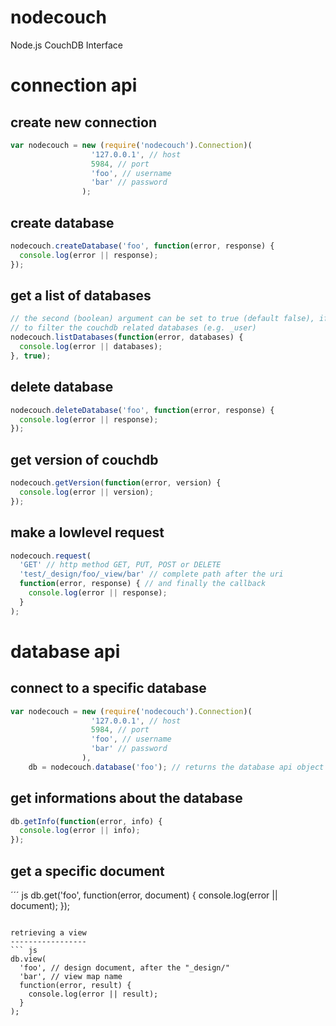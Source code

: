 nodecouch
=========

Node.js CouchDB Interface


connection api
==============

create new connection
---------------------
``` js
var nodecouch = new (require('nodecouch').Connection)(
                  '127.0.0.1', // host
                  5984, // port
                  'foo', // username
                  'bar' // password
                );
```

create database
---------------
``` js
nodecouch.createDatabase('foo', function(error, response) {
  console.log(error || response);
});
```

get a list of databases
-----------------------
``` js
// the second (boolean) argument can be set to true (default false), if you want
// to filter the couchdb related databases (e.g. _user)
nodecouch.listDatabases(function(error, databases) {
  console.log(error || databases);
}, true);
```

delete database
---------------
``` js
nodecouch.deleteDatabase('foo', function(error, response) {
  console.log(error || response);
});
```

get version of couchdb
----------------------
``` js
nodecouch.getVersion(function(error, version) {
  console.log(error || version);
});
```

make a lowlevel request
-----------------------
``` js
nodecouch.request(
  'GET' // http method GET, PUT, POST or DELETE
  'test/_design/foo/_view/bar' // complete path after the uri
  function(error, response) { // and finally the callback
    console.log(error || response);
  }
);
```


database api
============

connect to a specific database
------------------------------
``` js
var nodecouch = new (require('nodecouch').Connection)(
                  '127.0.0.1', // host
                  5984, // port
                  'foo', // username
                  'bar' // password
                ),
    db = nodecouch.database('foo'); // returns the database api object
```

get informations about the database
-----------------------------------
``` js
db.getInfo(function(error, info) {
  console.log(error || info);
});
```

get a specific document
-----------------------
´´´ js
db.get('foo', function(error, document) {
  console.log(error || document);
});
```

retrieving a view
-----------------
``` js
db.view(
  'foo', // design document, after the "_design/"
  'bar', // view map name
  function(error, result) {
    console.log(error || result);
  }
);
```
